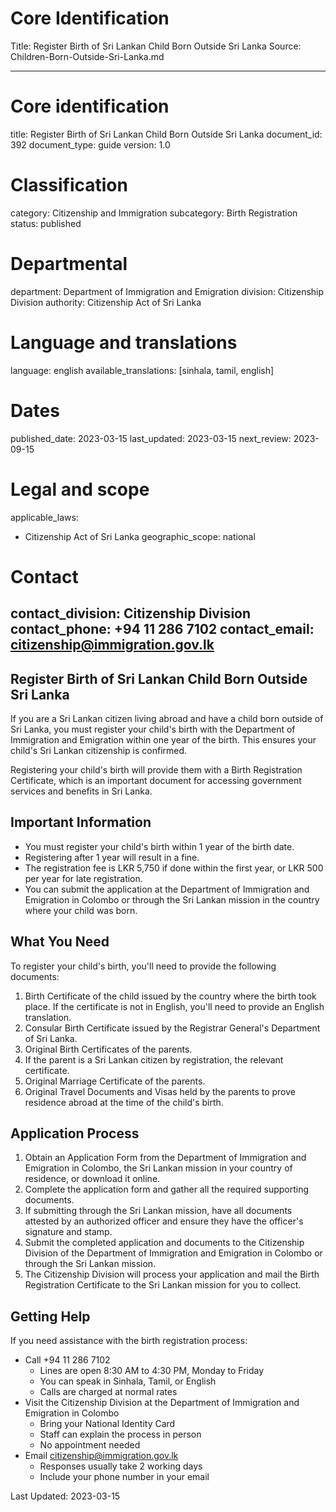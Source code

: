 # Core Identification
Title: Register Birth of Sri Lankan Child Born Outside Sri Lanka
Source: Children-Born-Outside-Sri-Lanka.md

---
# Core identification
title: Register Birth of Sri Lankan Child Born Outside Sri Lanka
document_id: 392
document_type: guide
version: 1.0

# Classification
category: Citizenship and Immigration
subcategory: Birth Registration
status: published

# Departmental
department: Department of Immigration and Emigration
division: Citizenship Division
authority: Citizenship Act of Sri Lanka

# Language and translations
language: english
available_translations: [sinhala, tamil, english]

# Dates
published_date: 2023-03-15
last_updated: 2023-03-15
next_review: 2023-09-15

# Legal and scope
applicable_laws:
  - Citizenship Act of Sri Lanka
geographic_scope: national

# Contact
contact_division: Citizenship Division
contact_phone: +94 11 286 7102
contact_email: citizenship@immigration.gov.lk
---

## Register Birth of Sri Lankan Child Born Outside Sri Lanka

If you are a Sri Lankan citizen living abroad and have a child born outside of Sri Lanka, you must register your child's birth with the Department of Immigration and Emigration within one year of the birth. This ensures your child's Sri Lankan citizenship is confirmed.

Registering your child's birth will provide them with a Birth Registration Certificate, which is an important document for accessing government services and benefits in Sri Lanka.

## Important Information

- You must register your child's birth within 1 year of the birth date.
- Registering after 1 year will result in a fine.
- The registration fee is LKR 5,750 if done within the first year, or LKR 500 per year for late registration.
- You can submit the application at the Department of Immigration and Emigration in Colombo or through the Sri Lankan mission in the country where your child was born.

## What You Need

To register your child's birth, you'll need to provide the following documents:

1. Birth Certificate of the child issued by the country where the birth took place. If the certificate is not in English, you'll need to provide an English translation.
2. Consular Birth Certificate issued by the Registrar General's Department of Sri Lanka.
3. Original Birth Certificates of the parents.
4. If the parent is a Sri Lankan citizen by registration, the relevant certificate.
5. Original Marriage Certificate of the parents.
6. Original Travel Documents and Visas held by the parents to prove residence abroad at the time of the child's birth.

## Application Process

1. Obtain an Application Form from the Department of Immigration and Emigration in Colombo, the Sri Lankan mission in your country of residence, or download it online.
2. Complete the application form and gather all the required supporting documents.
3. If submitting through the Sri Lankan mission, have all documents attested by an authorized officer and ensure they have the officer's signature and stamp.
4. Submit the completed application and documents to the Citizenship Division of the Department of Immigration and Emigration in Colombo or through the Sri Lankan mission.
5. The Citizenship Division will process your application and mail the Birth Registration Certificate to the Sri Lankan mission for you to collect.

## Getting Help

If you need assistance with the birth registration process:

- Call +94 11 286 7102
  - Lines are open 8:30 AM to 4:30 PM, Monday to Friday
  - You can speak in Sinhala, Tamil, or English
  - Calls are charged at normal rates
- Visit the Citizenship Division at the Department of Immigration and Emigration in Colombo
  - Bring your National Identity Card
  - Staff can explain the process in person
  - No appointment needed
- Email citizenship@immigration.gov.lk
  - Responses usually take 2 working days
  - Include your phone number in your email

Last Updated: 2023-03-15